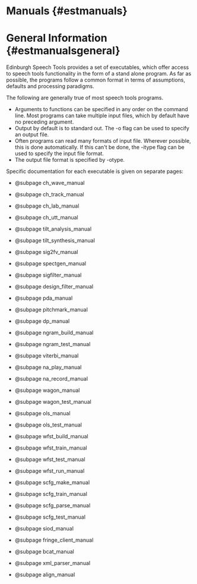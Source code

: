 Manuals {#estmanuals}
=========================

# General Information {#estmanualsgeneral}

Edinburgh Speech Tools provides a set of executables, which
offer access to speech tools functionality in the form of a stand
alone program. As far as possible, the  programs follow a common
format in terms of assumptions, defaults and processing paradigms.

The following are generally true of most speech tools programs.

  - Arguments to functions can be specified in any order on the command line. Most programs can take multiple input files, which by default have no preceding argument.
  - Output by default is to standard out. The -o flag can be used to specify an output file.
  - Often programs can read many formats of input file.
    Wherever possible, this is done automatically. If this can't be done, the
    -itype flag can be used to specify the input file format.
  - The output file format is specified by -otype.

Specific documentation for each executable is given on separate pages:

  - @subpage ch_wave_manual
  - @subpage ch_track_manual
  - @subpage ch_lab_manual
  - @subpage ch_utt_manual

  - @subpage tilt_analysis_manual
  - @subpage tilt_synthesis_manual

  - @subpage sig2fv_manual
  - @subpage spectgen_manual
  - @subpage sigfilter_manual
  - @subpage design_filter_manual
  - @subpage pda_manual
  - @subpage pitchmark_manual

  - @subpage dp_manual
  - @subpage ngram_build_manual
  - @subpage ngram_test_manual
  - @subpage viterbi_manual

  - @subpage na_play_manual
  - @subpage na_record_manual

  - @subpage wagon_manual
  - @subpage wagon_test_manual
  - @subpage ols_manual
  - @subpage ols_test_manual

  - @subpage wfst_build_manual
  - @subpage wfst_train_manual
  - @subpage wfst_test_manual
  - @subpage wfst_run_manual

  - @subpage scfg_make_manual
  - @subpage scfg_train_manual
  - @subpage scfg_parse_manual
  - @subpage scfg_test_manual

  - @subpage siod_manual
  - @subpage fringe_client_manual
  - @subpage bcat_manual
  - @subpage xml_parser_manual

  - @subpage align_manual
